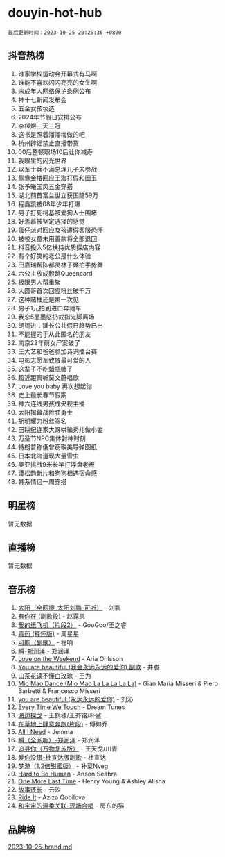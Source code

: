 # douyin-hot-hub

`最后更新时间：2023-10-25 20:25:36 +0800`

## 抖音热榜

1. 谁家学校运动会开幕式有马啊
1. 谁能不喜欢闪闪亮亮的女生啊
1. 未成年人网络保护条例公布
1. 神十七新闻发布会
1. 五金女孩妆造
1. 2024年节假日安排公布
1. 李樟煜三天三冠
1. 这书是照着溜溜梅做的吧
1. 杭州辟谣禁止直播带货
1. 00后整顿职场10后让你减寿
1. 我眼里的闪光世界
1. 以军士兵不满总理儿子未参战
1. 鸳鸯金楼回应王海打假和田玉
1. 张予曦国风五金穿搭
1. 湖北前首富兰世立获国赔59万
1. 程鑫凯被08年少年打爆
1. 男子打死柯基被爱狗人士围堵
1. 好羡慕被坚定选择的感觉
1. 蛋仔派对回应女孩遭假客服恐吓
1. 被咬女童未用善款将全部退回
1. 抖音投入5亿扶持优质探店内容
1. 有个好笑的老公是什么体验
1. 田嘉瑞帮陈都灵林子烨拍手势舞
1. 六公主放成毅跳Queencard
1. 极限男人帮重聚
1. 大圆哥首次回应粉丝破千万
1. 这种赌柚还是第一次见
1. 男子1元拍到进口奔驰车
1. 我恋5墨墨怒扔戒指光脚离场
1. 胡锡进：延长公共假日趋势已出
1. 不能握的手从此匿名的朋友
1. 南京22年前女尸案破了
1. 王大艺和爸爸参加诗词擂台赛
1. 电影志愿军致敬最可爱的人
1. 这辈子不吃蜡瓶糖了
1. 超近距离听莫文蔚唱歌
1. Love you baby 再次想起你
1. 史上最长春节假期
1. 神六连线男孩成央视主播
1. 太阳揭幕战险胜勇士
1. 胡明耀为粉丝签名
1. 田耕纪连家大哥哄骗秀儿做小妾
1. 万圣节NPC集体封神时刻
1. 特朗普称俄曾窃取美导弹图纸
1. 日本北海道现大量雪虫
1. 吴亚挑战9米长竿打浮盘老板
1. 谭松韵新片和狗狗相遇宿命感
1. 韩系情侣一周穿搭

## 明星榜

暂无数据

## 直播榜

暂无数据

## 音乐榜

1. [太阳（全网搜_太阳刘鹏_可听）](https://sf6-cdn-tos.douyinstatic.com/obj/tos-cn-ve-2774/ogWbyIQnlBFImVbeDocRdCIYtBHlbJXgfZMvgz) - 刘鹏
1. [有你在 (副歌段)](https://sf3-cdn-tos.douyinstatic.com/obj/tos-cn-ve-2774/o8zImmNsI8B0yfAW5FKAB1oBhkMAlIrwsZEi1V) - 赵露思
1. [我的纸飞机（片段2）](https://sf6-cdn-tos.douyinstatic.com/obj/tos-cn-ve-2774/oM2ZrKcg2CD5AeRB2gkeXOFB1IxAGJdZPazYHf) - GooGoo/王之睿
1. [毒药 (释怀版)](https://sf3-cdn-tos.douyinstatic.com/obj/tos-cn-ve-2774/oYILMEAzspdZBIzy4frJNB8ZHPHWAhiwowd4Ad) - 周星星
1. [可能（副歌）](https://sf3-cdn-tos.douyinstatic.com/obj/tos-cn-ve-2774/cde1731888894259b333569393c2fb51) - 程响
1. [瞬-郑润泽](https://sf3-cdn-tos.douyinstatic.com/obj/tos-cn-ve-2774/oYXHIohzvbNAzBhHgyksWpRM4bfkDsBdBDAynw) - 郑润泽
1. [Love on the Weekend](https://sf6-cdn-tos.douyinstatic.com/obj/tos-cn-ve-2774/o4tVQen5ZtBZEMlD1CDIepBC2OigkU1KQkb1vd) - Aria Ohlsson
1. [You are beautiful (我会永远永远的爱你) 副歌](https://sf3-cdn-tos.douyinstatic.com/obj/tos-cn-ve-2774/o4NlnjbBAIAhg5wOCWzJoyMzkIqGxYsR7f3W4Q) - 井胧
1. [山茶花读不懂白玫瑰](https://sf6-cdn-tos.douyinstatic.com/obj/tos-cn-ve-2774/osfn8B7DktrRHEPJgPCfDbw7QDQEkwC16BxZg9) - 王为
1. [Mio Mao Dance (Mio Mao La La La La La)](https://sf3-cdn-tos.douyinstatic.com/obj/tos-cn-ve-2774/owhJZ1sWIABNvU3gOxlwztm0oAfMK58zHXT8GM) - Gian Maria Misseri & Piero Barbetti & Francesco Misseri
1. [you are beautiful (永远永远的爱你)](https://sf6-cdn-tos.douyinstatic.com/obj/tos-cn-ve-2774/7f5e088a940e42b487e76fd10d0ffcfd) - 刘沁
1. [Every Time We Touch](https://sf3-cdn-tos.douyinstatic.com/obj/tos-cn-ve-2774/ogN6lUKQeBBfEVhIOMikG1CcJjugxk1tztZyhP) - Dream Tunes
1. [海边探戈](https://sf3-cdn-tos.douyinstatic.com/obj/tos-cn-ve-2774/os9gE0VQCGqt6VQkZDyBBYvfSDY0QFe3vVmubn) - 王鹤棣/王齐铭/朴鲨
1. [在草地上肆意奔跑(片段)](https://sf3-cdn-tos.douyinstatic.com/obj/tos-cn-ve-2774/8831d494742f45dabdfa8adb8b817259) - 傅如乔
1. [All I Need](https://sf6-cdn-tos.douyinstatic.com/obj/tos-cn-ve-2774/e8b55ca1d1fa4f90a60c22b8ece170ac) - Jemma
1. [瞬（全网听）-郑润泽](https://sf6-cdn-tos.douyinstatic.com/obj/tos-cn-ve-2774/o4Vb9eJZClCZTnRQYy0BRSeHGrDtrkrQgIBvQt) - 郑润泽
1. [追寻你（万物复苏版）](https://sf6-cdn-tos.douyinstatic.com/obj/tos-cn-ve-2774/oYeAZJsbjIDit9APmBg8u6uDUQnHmoCf3gbo74) - 王天戈/川青
1. [爱你没错-杜宣达版副歌](https://sf3-cdn-tos.douyinstatic.com/obj/tos-cn-ve-2774/oUm8ctBZQfZQ4jUNWbseSYV0lZDsWn6LCODgCB) - 杜宣达
1. [梦游（1.2倍甜蜜版）](https://sf3-cdn-tos.douyinstatic.com/obj/tos-cn-ve-2774/o4gyAUm8hwufoEABmwVIiQtHsFuGzAEEWtNMzo) - 补菜Nveg
1. [Hard to Be Human](https://sf3-cdn-tos.douyinstatic.com/obj/tos-cn-ve-2774/oQItaej4rB1rBfnJUbKPlQOgDWvSUWRy814CZl) - Anson Seabra
1. [One More Last Time](https://sf3-cdn-tos.douyinstatic.com/obj/tos-cn-ve-2774/oAzTlo0LUAdCAIhjktsKWcLAEUKmZwGcOoB1fy) - Henry Young & Ashley Alisha
1. [故事还长](https://sf3-cdn-tos.douyinstatic.com/obj/tos-cn-ve-2774/30a26758c8594f0ab81ac675c33ee2c5) - 云汐
1. [Ride It](https://sf6-cdn-tos.douyinstatic.com/obj/tos-cn-ve-2774/oMZDIYec6eQynQyWBQnCM11DZzkgnBPtBpD4bi) - Aziza Qobilova
1. [和宇宙的温柔关联-现场合唱](https://sf3-cdn-tos.douyinstatic.com/obj/tos-cn-ve-2774/o0hONGDYQBgk0e5bqDeQOonVmncA6tC2nBwZLT) - 房东的猫

## 品牌榜

[2023-10-25-brand.md](2023-10-25-brand.md)
